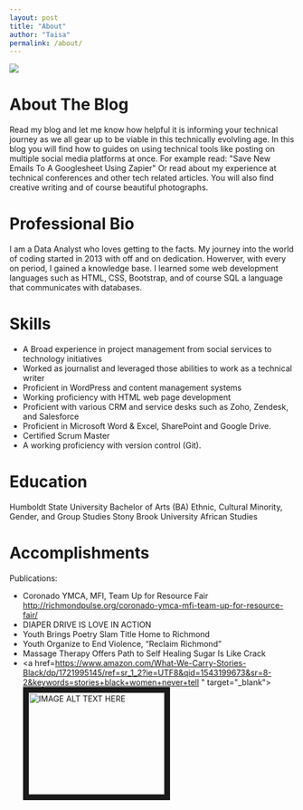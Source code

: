 ```yaml
---
layout: post
title: "About"
author: "Taisa"
permalink: /about/
---
```


<img src="/20160624_123258.jpg" />

# About The Blog

Read my blog and let me know how helpful it is informing your technical journey as we all gear up to be viable in this technically evolvling age. In this blog you will find how to guides on using technical tools like posting on multiple social media platforms at once. For example read: "Save New Emails To A Googlesheet Using Zapier" Or read about my experience at technical conferences and other tech related articles. You will also find creative writing and of course beautiful photographs. 

# Professional Bio

I am a Data Analyst who loves getting to the facts. My journey into the world of coding started in 2013 with off and on dedication. Howerver, with every on period, I gained a knowledge base. I learned some web development languages such as HTML, CSS, Bootstrap, and of course SQL a language that communicates with databases.

# Skills
- A Broad experience in project management from social services to technology initiatives
- Worked as journalist and leveraged those abilities to work as a technical writer
- Proficient in WordPress and content management systems
- Working proficiency with HTML web page development
- Proficient with various CRM and service desks such as Zoho, Zendesk, and Salesforce
- Proficient in Microsoft Word & Excel, SharePoint and Google Drive. 
- Certified Scrum Master 
- A working proficiency with version control (Git).

# Education

Humboldt State University Bachelor of Arts (BA) Ethnic, Cultural Minority, Gender, and Group Studies
Stony Brook University     African Studies

# Accomplishments
Publications:
- Coronado YMCA, MFI, Team Up for Resource Fair    <http://richmondpulse.org/coronado-ymca-mfi-team-up-for-resource-fair/>
- DIAPER DRIVE IS LOVE IN ACTION 
- Youth Brings Poetry Slam Title Home to Richmond 
- Youth Organize to End Violence, “Reclaim Richmond” 
- Massage Therapy Offers Path to Self Healing Sugar Is Like Crack
- <a href=https://www.amazon.com/What-We-Carry-Stories-Black/dp/1721995145/ref=sr_1_2?ie=UTF8&qid=1543199673&sr=8-2&keywords=stories+black+women+never+tell
" target="_blank"><img src="http://taisagrant.com/Stories%20Black%20Women%20Never%20Tell%20Image.jpg" 
alt="IMAGE ALT TEXT HERE" width="240" height="180" border="10" /></a>


